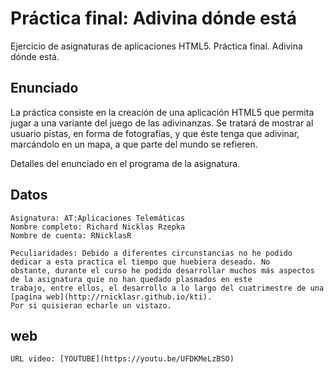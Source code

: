 # Práctica final: Adivina dónde está

Ejercicio de asignaturas de aplicaciones HTML5. Práctica final. Adivina dónde está.

## Enunciado

La práctica consiste en la creación de una aplicación HTML5 que permita jugar a una variante del juego de las adivinanzas. Se tratará de mostrar al usuario pistas, en forma de fotografías, y que éste tenga que adivinar, marcándolo en un mapa, a que parte del mundo se refieren.

Detalles del enunciado en el programa de la asignatura.

## Datos
	Asignatura: AT:Aplicaciones Telemáticas
	Nombre completo: Richard Nicklas Rzepka
	Nombre de cuenta: RNicklasR
	
	Peculiaridades: Debido a diferentes circunstancias no he podido dedicar a esta practica el tiempo que huebiera deseado. No 		obstante, durante el curso he podido desarrollar muchos más aspectos de la asignatura quie no han quedado plasmados en este 		trabajo, entre ellos, el desarrollo a lo largo del cuatrimestre de una [pagina web](http://rnicklasr.github.io/kti).
	Por si quisieran echarle un vistazo.
## web
	URL video: [YOUTUBE](https://youtu.be/UFDKMeLzBSO)
	


